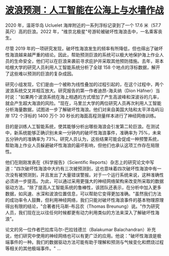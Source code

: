 # [波浪预测：人工智能在公海上与水墙作战](https://github.com/jaaleng/gitblog/issues/60)

2020 年，温哥华岛 Ucluelet 海岸附近的一系列浮标记录到了一个 17.6 米（57.7 英尺）高的巨浪。2022 年，"维京北极星"号游轮被破坏性海浪击中，一名乘客丧生。

尽管 2019 年的一项研究发现，破坏性海浪发生的频率有所降低，但也得出了破坏性海浪越来越严重的结论。因此，帮助预测巨浪的系统可以极大地保护海上作业人员的生命安全，他们可以在巨浪来袭前寻求庇护并采取其他预防措施。去年，哥本哈根大学的研究人员利用人工智能系统分析了全球 158 个地点的浮标数据，解开了这些难以预测的巨浪的复杂成因。

研究小组发现，它们是由一个被称为线性叠加的过程引起的，在这个过程中，两个波浪系统交叉并相互放大。研究报告的第一作者迪昂-海夫纳（Dion Häfner）当时说："如果两个波浪系统在海上相遇的方式增加了产生高波峰和深波谷的几率，就会产生超大海浪的风险。"现在，马里兰大学的两位研究人员再次利用人工智能分析海量数据，试图进一步了解破坏性海浪。他们对来自美国大陆和太平洋岛屿沿岸 172 个浮标的 1400 万个 30 秒长的海面高程测量样本进行了神经网络训练。

目的是训练人工智能系统，使其能够分析出哪些海浪会引发第二轮巨浪。在测试中，新系统能够正确识别未来一分钟内的破坏性海浪事件，准确率为 75%，未来五分钟内的准确率为 73%。研究人员认为，这些结果可能会促成一种预警系统，帮助海上作业人员躲避破坏性海浪的最坏影响，但他们也承认这项工作存在局限性。

他们在刚刚发表在《科学报告》（Scientific Reports）杂志上的研究论文中写道："四次破坏性海浪中大约有三次被预测到，这也意味着四次破坏性海浪中有一次没有被预测到，并且发出了大量错误警报。对于一个运行系统来说，这种准确性必须进一步提高。为此，可以通过采用更强大的神经网络架构来改变所采取的数据驱动方法。"除了提高人工智能系统的鲁棒性，该团队还表示，在分析中加入更多数据，如风速、水深和波浪位置信息，可以帮助它变得更加准确。"虽然我们方法的成功率令人鼓舞，但利用神经网络，我们只能对破坏性海浪事件的基本物理原理得出有限的结论，"合著者托马斯-布吕农（Thomas Breunung）说。"作为研究人员，我们现在比以往任何时候都更有动力利用类似的方法来深入了解破坏性海浪"。

论文的另一位作者巴拉库马尔-巴拉钱德兰（Balakumar Balachandran）补充说，他们研究中使用的神经网络也可以有更广泛的应用。他说："破坏性海浪是极端事件的一种。我们的数据驱动方法可能有助于理解和预测与气候变化和燃烧过程等相关的其他极端事件。" ...

